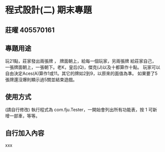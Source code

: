 # 程式設計(二) 期末專題
## 莊曜 405570161

## 專題用途
玩21點，莊家發出兩張牌 ，
牌面朝上，給每一個玩家，另兩張牌 給莊家自己，
一張牌面朝上，一張朝下。老K，皇后(Q)，傑克(J)以及十都算作十點。
玩家可以自由決定Aces(A)算作1或11。其它的牌如2到9，以原來的面值為準。 如果要了5張牌還沒爆則顯示過5關並結束遊戲。

## 使用方式
(請自行修改) 執行程式為 com.fju.Tester，一開始會列出所有功能表，按 1 可新增一部車，等等。

## 自行加入內容
xxx